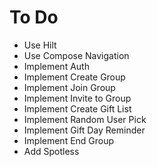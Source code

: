 <h1>To Do</h1>
<ul>
    <li>Use Hilt</li>
    <li>Use Compose Navigation</li>
    <li>Implement Auth</li>
    <li>Implement Create Group</li>
    <li>Implement Join Group</li>
    <li>Implement Invite to Group</li>
    <li>Implement Create Gift List</li>
    <li>Implement Random User Pick</li>
    <li>Implement Gift Day Reminder</li>
    <li>Implement End Group</li>
    <li>Add Spotless</li>
</ul>